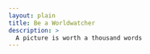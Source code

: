 ```yaml
---
layout: plain
title: Be a Worldwatcher
description: >
  A picture is worth a thousand words
---
```


<!-- {% google_map %} -->

<head>
  <script src="https://polyfill.io/v3/polyfill.min.js?features=default"></script>
</head>

<body>
    <div id="map"></div>
    <script
      src="https://maps.googleapis.com/maps/api/js?key=AIzaSyB41DRUbKWJHPxaFjMAwdrzWzbVKartNGg&callback=initMap&libraries=marker&v=beta"
      defer>
    </script>
</body>


<!-------------------------------------- THE SCRIPT -------------------------------------->
<script>
  function initMap() {
    const map = new google.maps.Map(document.getElementById("map"), {
      zoom: 12,
      center: { lat: 34.84555, lng: -111.8035 },
      mapId: "4504f8b37365c3d0",
    });
    // Set LatLng and title text for the markers. The first marker (Boynton Pass)
    // receives the initial focus when tab is pressed. Use arrow keys to
    // move between markers; press tab again to cycle through the map controls.
    const tourStops = [
      {
        position: { lat: 34.8791806, lng: -111.8265049 },
        title: "Boynton Pass",
      },
      {
        position: { lat: 34.8559195, lng: -111.7988186 },
        title: "Airport Mesa",
      },
      {
        position: { lat: 34.832149, lng: -111.7695277 },
        title: "Chapel of the Holy Cross",
      },
      {
        position: { lat: 34.823736, lng: -111.8001857 },
        title: "Red Rock Crossing",
      },
      {
        position: { lat: 34.800326, lng: -111.7665047 },
        title: "Bell Rock",
      },
    ];
    // Create an info window to share between markers.
    const infoWindow = new google.maps.InfoWindow();

    // Create the markers.
    tourStops.forEach(({ position, title }, i) => {
      const pinView = new google.maps.marker.PinView({
        glyph: `${i + 1}`,
      });
      const marker = new google.maps.marker.AdvancedMarkerView({
        position,
        map,
        title: `${i + 1}. ${title}`,
        content: pinView.element,
      });

      // Add a click listener for each marker, and set up the info window.
      marker.addListener("click", ({ domEvent, latLng }) => {
        const { target } = domEvent;

        infoWindow.close();
        infoWindow.setContent(marker.title);
        infoWindow.open(marker.map, marker);
      });
    });
  }

  window.initMap = initMap;

</script>